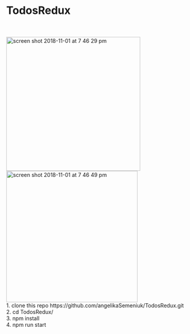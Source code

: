 # TodosRedux
<br>
<br>
<img width="355" alt="screen shot 2018-11-01 at 7 46 29 pm" src="https://user-images.githubusercontent.com/6873659/47869367-71cdf980-de0f-11e8-8fca-6c7b14195787.png">
<img width="348" alt="screen shot 2018-11-01 at 7 46 49 pm" src="https://user-images.githubusercontent.com/6873659/47869377-798d9e00-de0f-11e8-91f4-f2365bdcb2b7.png">
<br>
1. clone this repo https://github.com/angelikaSemeniuk/TodosRedux.git
<br>
2. cd TodosRedux/ 
<br>
3. npm install 
<br>
4. npm run start
